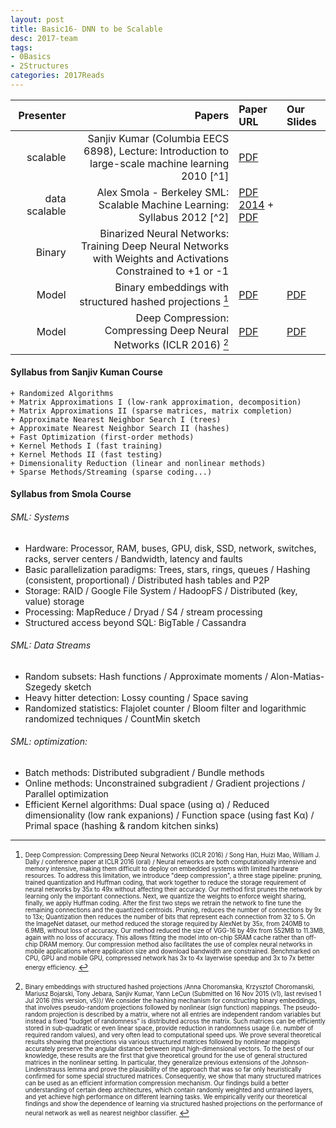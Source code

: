 ```yaml
---
layout: post
title: Basic16- DNN to be Scalable 
desc: 2017-team
tags:
- 0Basics
- 2Structures
categories: 2017Reads
---
```


| Presenter | Papers | Paper URL|  Our Slides |
| -----: | -------------------------------------: | :----- | :----- |
|  scalable  | Sanjiv Kumar (Columbia EECS 6898), Lecture: Introduction to large-scale machine learning 2010 [^1]| [PDF](http://www.sanjivk.com/EECS6898/) | |
| data scalable | Alex Smola - Berkeley SML: Scalable Machine Learning:  Syllabus 2012 [^2]  | [PDF 2014](http://alex.smola.org/teaching/berkeley2012/syllabus.html) + [PDF](http://alex.smola.org/teaching/aaai2014/AAAI2014.pdf)|  |
| Binary | Binarized Neural Networks: Training Deep Neural Networks with Weights and Activations Constrained to +1 or -1 | | | 
| Model | Binary embeddings with structured hashed projections [^3] | [PDF](https://arxiv.org/abs/1511.05212) | [PDF]({{site.baseurl}}/MoreTalksTeam/Un17/Tobin-BinaryEmbedding.pdf) |
| Model |  Deep Compression: Compressing Deep Neural Networks (ICLR 2016) [^4]| [PDF](https://arxiv.org/abs/1510.00149) |  [PDF]({{site.baseurl}}/MoreTalksTeam/Un17/Muthu-Compression.pdf) | 


####  Syllabus from Sanjiv Kuman Course 

```
+ Randomized Algorithms
+ Matrix Approximations I (low-rank approximation, decomposition)
+ Matrix Approximations II (sparse matrices, matrix completion)
+ Approximate Nearest Neighbor Search I (trees)
+ Approximate Nearest Neighbor Search II (hashes)
+ Fast Optimization (first-order methods)
+ Kernel Methods I (fast training)
+ Kernel Methods II (fast testing)
+ Dimensionality Reduction (linear and nonlinear methods)
+ Sparse Methods/Streaming (sparse coding...)
```


####  Syllabus from Smola Course 

###### SML: Systems
+ Hardware: Processor, RAM, buses, GPU, disk, SSD, network, switches, racks, server centers / Bandwidth, latency and faults
+ Basic parallelization paradigms:  Trees, stars, rings, queues / Hashing (consistent, proportional) / Distributed hash tables and P2P 
+ Storage: RAID / Google File System / HadoopFS / Distributed (key, value) storage
+ Processing:  MapReduce / Dryad / S4 / stream processing
+ Structured access beyond SQL:  BigTable / Cassandra

###### SML: Data Streams
+ Random subsets: Hash functions / Approximate moments / Alon-Matias-Szegedy sketch
+ Heavy hitter detection: Lossy counting / Space saving
+ Randomized statistics: Flajolet counter / Bloom filter and logarithmic randomized techniques / CountMin sketch

###### SML: optimization: 
+ Batch methods:  Distributed subgradient / Bundle methods
+ Online methods: Unconstrained subgradient / Gradient projections / Parallel optimization
+ Efficient Kernel algorithms: Dual space (using α) / Reduced dimensionality (low rank expanions) / Function space (using fast Kα) / Primal space (hashing & random kitchen sinks)






[^3]: <sub><sup> Deep Compression: Compressing Deep Neural Networks (ICLR 2016) / Song Han, Huizi Mao, William J. Dally / conference paper at ICLR 2016 (oral) / Neural networks are both computationally intensive and memory intensive, making them difficult to deploy on embedded systems with limited hardware resources. To address this limitation, we introduce "deep compression", a three stage pipeline: pruning, trained quantization and Huffman coding, that work together to reduce the storage requirement of neural networks by 35x to 49x without affecting their accuracy. Our method first prunes the network by learning only the important connections. Next, we quantize the weights to enforce weight sharing, finally, we apply Huffman coding. After the first two steps we retrain the network to fine tune the remaining connections and the quantized centroids. Pruning, reduces the number of connections by 9x to 13x; Quantization then reduces the number of bits that represent each connection from 32 to 5. On the ImageNet dataset, our method reduced the storage required by AlexNet by 35x, from 240MB to 6.9MB, without loss of accuracy. Our method reduced the size of VGG-16 by 49x from 552MB to 11.3MB, again with no loss of accuracy. This allows fitting the model into on-chip SRAM cache rather than off-chip DRAM memory. Our compression method also facilitates the use of complex neural networks in mobile applications where application size and download bandwidth are constrained. Benchmarked on CPU, GPU and mobile GPU, compressed network has 3x to 4x layerwise speedup and 3x to 7x better energy efficiency. </sup></sub>



[^4]: <sub><sup> Binary embeddings with structured hashed projections /Anna Choromanska, Krzysztof Choromanski, Mariusz Bojarski, Tony Jebara, Sanjiv Kumar, Yann LeCun (Submitted on 16 Nov 2015 (v1), last revised 1 Jul 2016 (this version, v5))/ We consider the hashing mechanism for constructing binary embeddings, that involves pseudo-random projections followed by nonlinear (sign function) mappings. The pseudo-random projection is described by a matrix, where not all entries are independent random variables but instead a fixed "budget of randomness" is distributed across the matrix. Such matrices can be efficiently stored in sub-quadratic or even linear space, provide reduction in randomness usage (i.e. number of required random values), and very often lead to computational speed ups. We prove several theoretical results showing that projections via various structured matrices followed by nonlinear mappings accurately preserve the angular distance between input high-dimensional vectors. To the best of our knowledge, these results are the first that give theoretical ground for the use of general structured matrices in the nonlinear setting. In particular, they generalize previous extensions of the Johnson-Lindenstrauss lemma and prove the plausibility of the approach that was so far only heuristically confirmed for some special structured matrices. Consequently, we show that many structured matrices can be used as an efficient information compression mechanism. Our findings build a better understanding of certain deep architectures, which contain randomly weighted and untrained layers, and yet achieve high performance on different learning tasks. We empirically verify our theoretical findings and show the dependence of learning via structured hashed projections on the performance of neural network as well as nearest neighbor classifier. </sup></sub>
